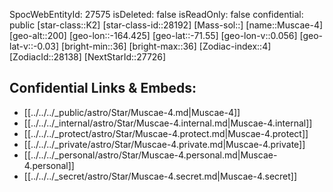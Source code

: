 ﻿---
location: [-71.55,-164.425,200]
type: Star
tags:
- astro/Star

---
SpocWebEntityId: 27575
isDeleted: false
isReadOnly: false
confidential: public
[star-class::K2]
[star-class-id::28192]
[Mass-sol::]
[name::Muscae-4]
[geo-alt::200]
[geo-lon::-164.425]
[geo-lat::-71.55]
[geo-lon-v::0.056]
[geo-lat-v::-0.03]
[bright-min::36]
[bright-max::36]
[Zodiac-index::4]
[ZodiacId::28138]
[NextStarId::27726]



## Confidential Links & Embeds: 
- [[../../../_public/astro/Star/Muscae-4.md|Muscae-4]] 
- [[../../../_internal/astro/Star/Muscae-4.internal.md|Muscae-4.internal]] 
- [[../../../_protect/astro/Star/Muscae-4.protect.md|Muscae-4.protect]] 
- [[../../../_private/astro/Star/Muscae-4.private.md|Muscae-4.private]] 
- [[../../../_personal/astro/Star/Muscae-4.personal.md|Muscae-4.personal]] 
- [[../../../_secret/astro/Star/Muscae-4.secret.md|Muscae-4.secret]] 
